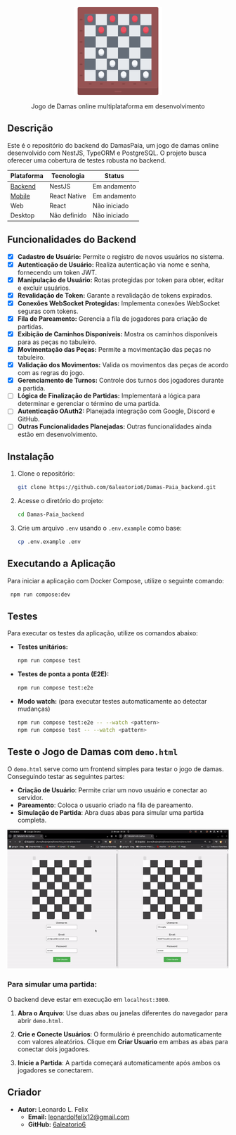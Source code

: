 <p align="center" >
  <a href="http://nestjs.com/" target="blank"><img src="https://raw.githubusercontent.com/6aleatorio6/Damas-Paia_mobile/main/src/assets/icon.png" width="200" alt="DAMASPAIA Logo" /></a>
</p>

<p>
    <p align="center">Jogo de Damas online multiplataforma em desenvolvimento</p>
</p>

## Descrição

Este é o repositório do backend do DamasPaia, um jogo de damas online desenvolvido com NestJS, TypeORM e PostgreSQL. O projeto busca oferecer uma cobertura de testes robusta no backend.

| Plataforma                                                   | Tecnologia   | Status       |
| ------------------------------------------------------------ | ------------ | ------------ |
| [Backend](https://github.com/6aleatorio6/Damas-Paia_backend) | NestJS       | Em andamento |
| [Mobile](https://github.com/6aleatorio6/Damas-Paia_mobile)   | React Native | Em andamento |
| Web                                                          | React        | Não iniciado |
| Desktop                                                      | Não definido | Não iniciado |

## Funcionalidades do Backend

- [x] **Cadastro de Usuário:** Permite o registro de novos usuários no sistema.
- [x] **Autenticação de Usuário:** Realiza autenticação via nome e senha, fornecendo um token JWT.
- [x] **Manipulação de Usuário:** Rotas protegidas por token para obter, editar e excluir usuários.
- [x] **Revalidação de Token:** Garante a revalidação de tokens expirados.
- [x] **Conexões WebSocket Protegidas:** Implementa conexões WebSocket seguras com tokens.
- [x] **Fila de Pareamento:** Gerencia a fila de jogadores para criação de partidas.
- [x] **Exibição de Caminhos Disponíveis:** Mostra os caminhos disponíveis para as peças no tabuleiro.
- [x] **Movimentação das Peças:** Permite a movimentação das peças no tabuleiro.
- [x] **Validação dos Movimentos:** Valida os movimentos das peças de acordo com as regras do jogo.
- [x] **Gerenciamento de Turnos:** Controle dos turnos dos jogadores durante a partida.
- [ ] **Lógica de Finalização de Partidas:** Implementará a lógica para determinar e gerenciar o término de uma partida.
- [ ] **Autenticação OAuth2:** Planejada integração com Google, Discord e GitHub.
- [ ] **Outras Funcionalidades Planejadas:** Outras funcionalidades ainda estão em desenvolvimento.

## Instalação

1. Clone o repositório:

   ```bash
   git clone https://github.com/6aleatorio6/Damas-Paia_backend.git
   ```

2. Acesse o diretório do projeto:

   ```bash
   cd Damas-Paia_backend
   ```

3. Crie um arquivo `.env` usando o `.env.example` como base:

   ```bash
   cp .env.example .env
   ```

## Executando a Aplicação

Para iniciar a aplicação com Docker Compose, utilize o seguinte comando:

```bash
 npm run compose:dev
```

## Testes

Para executar os testes da aplicação, utilize os comandos abaixo:

- **Testes unitários:**

  ```bash
  npm run compose test
  ```

- **Testes de ponta a ponta (E2E):**

  ```bash
  npm run compose test:e2e
  ```

- **Modo watch:** (para executar testes automaticamente ao detectar mudanças)

  ```bash
  npm run compose test:e2e -- --watch <pattern>
  npm run compose test -- --watch <pattern>
  ```

## Teste o Jogo de Damas com `demo.html`

 O `demo.html` serve como um frontend simples para testar o jogo de damas. Conseguindo testar as seguintes partes:
 
- **Criação de Usuário**: Permite criar um novo usuário e conectar ao servidor.
- **Pareamento**: Coloca o usuario criado na fila de pareamento.
- **Simulação de Partida**: Abra duas abas para simular uma partida completa.

![demonstração do html](demo.gif)

### Para simular uma partida:
 O backend deve estar em execução em `localhost:3000`.

1. **Abra o Arquivo**:
   Use duas abas ou janelas diferentes do navegador para abrir `demo.html`.

2. **Crie e Conecte Usuários**:
   O formulário é preenchido automaticamente com valores aleatórios. Clique em **Criar Usuario** em ambas as abas para conectar dois jogadores.

3. **Inicie a Partida**:
   A partida começará automaticamente após ambos os jogadores se conectarem.




## Criador

- **Autor:** Leonardo L. Felix
  - **Email:** [leonardolfelix12@gmail.com](mailto:leonardolfelix12@gmail.com)
  - **GitHub:** [6aleatorio6](https://www.github.com/6aleatorio6)
